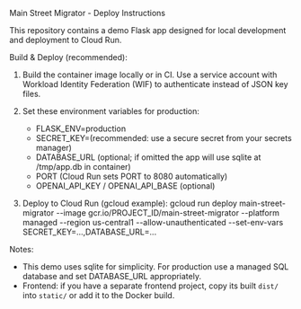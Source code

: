 Main Street Migrator - Deploy Instructions

This repository contains a demo Flask app designed for local development and deployment to Cloud Run.

Build & Deploy (recommended):
1. Build the container image locally or in CI. Use a service account with Workload Identity Federation (WIF) to authenticate instead of JSON key files.

2. Set these environment variables for production:
   - FLASK_ENV=production
   - SECRET_KEY=(recommended: use a secure secret from your secrets manager)
   - DATABASE_URL (optional; if omitted the app will use sqlite at /tmp/app.db in container)
   - PORT (Cloud Run sets PORT to 8080 automatically)
   - OPENAI_API_KEY / OPENAI_API_BASE (optional)

3. Deploy to Cloud Run (gcloud example):
   gcloud run deploy main-street-migrator --image gcr.io/PROJECT_ID/main-street-migrator --platform managed --region us-central1 --allow-unauthenticated --set-env-vars SECRET_KEY=...,DATABASE_URL=...

Notes:
- This demo uses sqlite for simplicity. For production use a managed SQL database and set DATABASE_URL appropriately.
- Frontend: if you have a separate frontend project, copy its built `dist/` into `static/` or add it to the Docker build.
